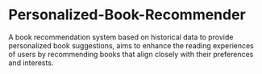 # Personalized-Book-Recommender
A  book recommendation system based on historical data to provide personalized book suggestions, aims to enhance the reading experiences of users by recommending books that align closely with their preferences and interests.

